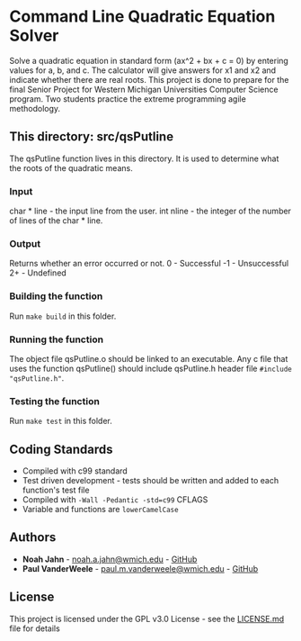 # Command Line Quadratic Equation Solver

Solve a quadratic equation in standard form (ax^2 + bx + c = 0) by entering values
for a, b, and c. The calculator will give answers for x1 and x2 and indicate whether
there are real roots. This project is done to prepare for the final Senior Project
for Western Michigan Universities Computer Science program. Two students practice
the extreme programming agile methodology.

## This directory: src/qsPutline

The qsPutline function lives in this directory. It is used to determine what the roots of the quadratic means.

### Input

char * line - the input line from the user.
int nline - the integer of the number of lines of the char * line.

### Output

Returns whether an error occurred or not.
0 	- Successful
-1 	- Unsuccessful
2+ 	- Undefined

### Building the function

Run ```make build``` in this folder.

### Running the function

The object file qsPutline.o should be linked to an executable. Any c file that uses the
function qsPutline() should include qsPutline.h header file ```#include "qsPutline.h"```.

### Testing the function

Run ```make test``` in this folder.

## Coding Standards

* Compiled with c99 standard
* Test driven development - tests should be written and added to each function's test
file
* Compiled with ```-Wall -Pedantic -std=c99``` CFLAGS
* Variable and functions are ```lowerCamelCase```

## Authors

* **Noah Jahn** - noah.a.jahn@wmich.edu - [GitHub](https://github.com/noahjahn)
* **Paul VanderWeele** - paul.m.vanderweele@wmich.edu - [GitHub](https://github.com/faytrow)

## License

This project is licensed under the GPL v3.0 License - see the [LICENSE.md](docs/LICENSE.md) file for details
